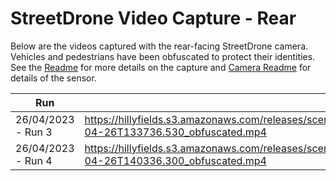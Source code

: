# StreetDrone Video Capture - Rear

Below are the videos captured with the rear-facing StreetDrone camera.  Vehicles and pedestrians have been obfuscated to protect their identities. 
See the [Readme](ReadMe.md) for more details on the capture and [Camera Readme](../../ReadMe.md) for details of the sensor.


|Run | Link |
|----|------|
| 26/04/2023 - Run 3 | https://hillyfields.s3.amazonaws.com/releases/scenegraph/bubble/StreetDrone/Cameras/Rear/Video/STREETDRONE.REARCAM_VIDEO.2023-04-26T133736.530_obfuscated.mp4 |
| 26/04/2023 - Run 4 | https://hillyfields.s3.amazonaws.com/releases/scenegraph/bubble/StreetDrone/Cameras/Rear/Video/STREETDRONE.REARCAM_VIDEO.2023-04-26T140336.300_obfuscated.mp4 |
